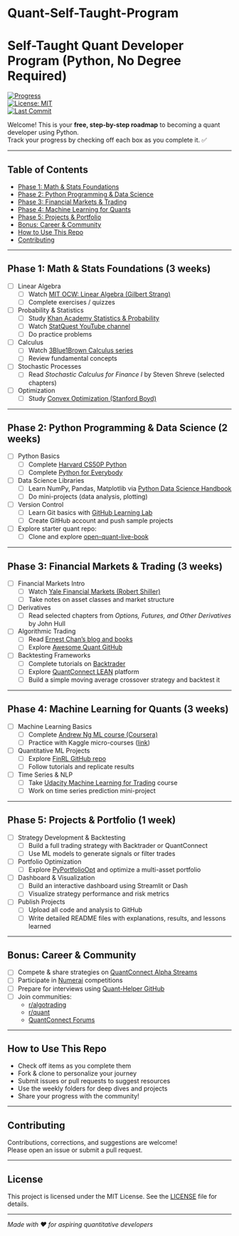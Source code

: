 # Quant-Self-Taught-Program

# Self-Taught Quant Developer Program (Python, No Degree Required)

[![Progress](https://img.shields.io/badge/progress-0%25-red)](#)  
[![License: MIT](https://img.shields.io/badge/license-MIT-green)](LICENSE)  
[![Last Commit](https://img.shields.io/github/last-commit/yourusername/quant-dev-program)](#)

Welcome! This is your **free, step-by-step roadmap** to becoming a quant developer using Python.  
Track your progress by checking off each box as you complete it. ✅

---

## Table of Contents

- [Phase 1: Math & Stats Foundations](#phase-1-math--stats-foundations-3-weeks)  
- [Phase 2: Python Programming & Data Science](#phase-2-python-programming--data-science-2-weeks)  
- [Phase 3: Financial Markets & Trading](#phase-3-financial-markets--trading-3-weeks)  
- [Phase 4: Machine Learning for Quants](#phase-4-machine-learning-for-quants-3-weeks)  
- [Phase 5: Projects & Portfolio](#phase-5-projects--portfolio-1-week)  
- [Bonus: Career & Community](#bonus-career--community)  
- [How to Use This Repo](#how-to-use-this-repo)  
- [Contributing](#contributing)  

---

## Phase 1: Math & Stats Foundations (3 weeks)

- [ ] Linear Algebra  
  - [ ] Watch [MIT OCW: Linear Algebra (Gilbert Strang)](https://ocw.mit.edu/courses/18-06-linear-algebra-spring-2010/)  
  - [ ] Complete exercises / quizzes

- [ ] Probability & Statistics  
  - [ ] Study [Khan Academy Statistics & Probability](https://www.khanacademy.org/math/statistics-probability)  
  - [ ] Watch [StatQuest YouTube channel](https://www.youtube.com/user/joshstarmer)  
  - [ ] Do practice problems

- [ ] Calculus  
  - [ ] Watch [3Blue1Brown Calculus series](https://www.3blue1brown.com/)  
  - [ ] Review fundamental concepts

- [ ] Stochastic Processes  
  - [ ] Read *Stochastic Calculus for Finance I* by Steven Shreve (selected chapters)  

- [ ] Optimization  
  - [ ] Study [Convex Optimization (Stanford Boyd)](https://web.stanford.edu/~boyd/cvxbook/)

---

## Phase 2: Python Programming & Data Science (2 weeks)

- [ ] Python Basics  
  - [ ] Complete [Harvard CS50P Python](https://cs50.harvard.edu/python/)  
  - [ ] Complete [Python for Everybody](https://www.py4e.com/)

- [ ] Data Science Libraries  
  - [ ] Learn NumPy, Pandas, Matplotlib via [Python Data Science Handbook](https://github.com/jakevdp/PythonDataScienceHandbook)  
  - [ ] Do mini-projects (data analysis, plotting)

- [ ] Version Control  
  - [ ] Learn Git basics with [GitHub Learning Lab](https://lab.github.com/)  
  - [ ] Create GitHub account and push sample projects

- [ ] Explore starter quant repo:  
  - [ ] Clone and explore [open-quant-live-book](https://github.com/souzatharsis/open-quant-live-book)

---

## Phase 3: Financial Markets & Trading (3 weeks)

- [ ] Financial Markets Intro  
  - [ ] Watch [Yale Financial Markets (Robert Shiller)](https://oyc.yale.edu/economics/econ-252-11)  
  - [ ] Take notes on asset classes and market structure

- [ ] Derivatives  
  - [ ] Read selected chapters from *Options, Futures, and Other Derivatives* by John Hull

- [ ] Algorithmic Trading  
  - [ ] Read [Ernest Chan’s blog and books](https://www.epchan.com/book2/)  
  - [ ] Explore [Awesome Quant GitHub](https://github.com/wilsonfreitas/awesome-quant)

- [ ] Backtesting Frameworks  
  - [ ] Complete tutorials on [Backtrader](https://www.backtrader.com/)  
  - [ ] Explore [QuantConnect LEAN](https://www.quantconnect.com/lean) platform  
  - [ ] Build a simple moving average crossover strategy and backtest it

---

## Phase 4: Machine Learning for Quants (3 weeks)

- [ ] Machine Learning Basics  
  - [ ] Complete [Andrew Ng ML course (Coursera)](https://www.coursera.org/learn/machine-learning)  
  - [ ] Practice with Kaggle micro-courses ([link](https://www.kaggle.com/learn))

- [ ] Quantitative ML Projects  
  - [ ] Explore [FinRL GitHub repo](https://github.com/AI4Finance-Foundation/FinRL)  
  - [ ] Follow tutorials and replicate results

- [ ] Time Series & NLP  
  - [ ] Take [Udacity Machine Learning for Trading](https://www.udacity.com/course/machine-learning-for-trading--ud501) course  
  - [ ] Work on time series prediction mini-project

---

## Phase 5: Projects & Portfolio (1 week)

- [ ] Strategy Development & Backtesting  
  - [ ] Build a full trading strategy with Backtrader or QuantConnect  
  - [ ] Use ML models to generate signals or filter trades

- [ ] Portfolio Optimization  
  - [ ] Explore [PyPortfolioOpt](https://pyportfolioopt.readthedocs.io/en/latest/) and optimize a multi-asset portfolio

- [ ] Dashboard & Visualization  
  - [ ] Build an interactive dashboard using Streamlit or Dash  
  - [ ] Visualize strategy performance and risk metrics

- [ ] Publish Projects  
  - [ ] Upload all code and analysis to GitHub  
  - [ ] Write detailed README files with explanations, results, and lessons learned

---

## Bonus: Career & Community

- [ ] Compete & share strategies on [QuantConnect Alpha Streams](https://www.quantconnect.com/terminal/alphastreams)  
- [ ] Participate in [Numerai](https://numer.ai/) competitions  
- [ ] Prepare for interviews using [Quant-Helper GitHub](https://github.com/hacktheinterview/quant)  
- [ ] Join communities:  
  - [r/algotrading](https://www.reddit.com/r/algotrading/)  
  - [r/quant](https://www.reddit.com/r/quant/)  
  - [QuantConnect Forums](https://www.quantconnect.com/forum)

---

## How to Use This Repo

- Check off items as you complete them  
- Fork & clone to personalize your journey  
- Submit issues or pull requests to suggest resources  
- Use the weekly folders for deep dives and projects  
- Share your progress with the community!  

---

## Contributing

Contributions, corrections, and suggestions are welcome!  
Please open an issue or submit a pull request.

---

## License

This project is licensed under the MIT License. See the [LICENSE](LICENSE) file for details.

---

*Made with ❤️ for aspiring quantitative developers*
